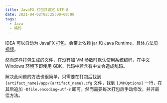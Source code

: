 ```yaml
---
title: JavaFX 打包并设定 UTF-8
date: 2021-04-02T02:25:00+08:00 
tags:
  - Java
  - 编码
---
```


IDEA 可以自动为 JavaFX 打包，会带上依赖 jar 和 Java Runtime，具体方法见[视频](https://www.youtube.com/watch?v=_KHCHiH2RZ0)。

然而这样打包生成的文件，在没有加 VM 参数时默认使用系统编码，在中文 Windows 环境下即使用 GBK，代码中若含有中文会造成乱码。

解决此问题的方法也很简单，只需要在打包后找到 `{artifact_name}/app/{artifact_name}.cfg` 文件，找到 `[JVMOptions]` 一行，在其后追加 `-Dfile.encoding=utf-8` 即可。然而需要每次打包后手动修改，并非最佳方法。

